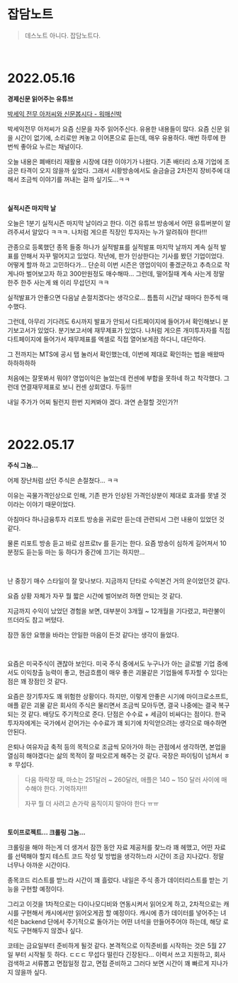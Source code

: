 # 잡담노트

> 데스노트 아니다. 잡담노트다.

<br>

# 2022.05.16

**경제신문 읽어주는 유튜브**<br>

[박세익 전무 아저씨와 신문봅시다 - 워매신박](https://www.youtube.com/watch?v=pegNl7TPNy8)<br>

박세익전무 아저씨가 요즘 신문을 자주 읽어주신다. 유용한 내용들이 많다. 요즘 신문 읽을 시간이 없기에, 소리로만 켜놓고 이어폰으로 듣는데, 매우 유용하다. 매번 하루에 한번씩 좋아요 누르는 채널이다.<br>

오늘 내용은 폐배터리 재활용 시장에 대한 이야기가 나왔다. 기존 배터리 소재 기업에 조금은 타격이 오지 않을까 싶었다. 그래서 시황방송에서도 슬금슬금 2차전지 장비주에 대해서 조금씩 이야기를 꺼내는 걸까 싶기도...ㅋㅋ<br>

<br>

**실적시즌 마지막 날**<br>

오늘은 1분기 실적시즌 마지막 날이라고 한다. 이건 유튜브 방송에서 어떤 유튜버분이 알려주셔서 알았다 ㅋㅋㅋ. 나처럼 게으른 직장인 투자자는 누가 알려줘야 한다!!!<br>

관종으로 등록했던 종목 들중 하나가 실적발표를 실적발표 마지막 날까지 계속 실적 발표를 안해서 자꾸 떨어지고 있었다. 작년에, 판가 인상한다는 기사를 봤던 기업이었다. 어떻게 할까 하고 고민하다가... 단순히 이번 시즌은 영업이익이 좋겠군하고 추측으로 작게나마 벌어보고자 하고 300만원정도 매수해따... 그런데, 떨어질때 계속 사는게 정말 한주 한주 사는게 왜 이리 무섭던지 ㅋㅋ<br>

실적발표가 안좋으면 다음날 손절치겠다는 생각으로... 틈틈히 시간날 때마다 한주씩 매수했다.<br>

그런데, 아무리 기다려도 6시까지 발표가 안되서 다트페이지에 들어가서 확인해보니 분기보고서가 있었다. 분기보고서에 재무제표가 있었다. 나처럼 게으른 개미투자자를 직접 다트페이지에 들어가서 재무제표를 엑셀로 직접 열어보게끔 하다니, 대단하다.<br>

그 전까지는 MTS에 공시 탭 눌러서 확인했는데, 이번에 제대로 확인하는 법을 배왔따 하하하하하<br>

처음에는 잘못봐서 뭐야? 영업이익은 늘었는데 컨센에 부합을 못하네 하고 착각했다. 그런데 연결재무제표로 보니 컨센 상회였다. 두둥!!!<br>

내일 주가가 어찌 될런지 한번 지켜봐야 겠다. 과연 손절할 것인가?! <br>

<br>

# 2022.05.17

**주식 그놈...**<br>

어제 장난처럼 샀던 주식은 손절쳤다... ㅋㅋ<br>

이유는 곡물가격인상으로 인해, 기존 판가 인상된 가격인상분이 제대로 효과를 못낼 것이라는 이야기 때문이었다.<br>

아침마다 하나금융투자 리포트 방송을 귀로만 듣는데 관련되서 그런 내용이 있었던 것 같다.<br>

물론 리포트 방송 듣고 바로 삼프로tv 를 듣기는 한다. 요즘 방송이 심하게 길어져서 10 분정도 듣는둥 마는 둥 하다가 중간에 끄기는 하지만...<br>

<br>

난 중장기 매수 스타일이 잘 맞나보다. 지금까지 단타로 수익본건 거의 운이었던것 같다.<br>

요즘 상황 자체가 자꾸 뭘 짧은 시간에 벌어보려 하면 안되는 것 같다.<br>

지금까지 수익이 났었던 경험을 보면, 대부분이 3개월 \~ 12개월을 기다렸고, 파란불이 뜨더라도 참고 버텼다.<br>

잠깐 동안 요행을 바라는 안일한 마음이 든것 같다는 생각이 들었다.<br>

<br>

요즘은 미국주식이 괜찮아 보인다. 미국 주식 중에서도 누구나가 아는 글로벌 기업 중에서도 이익창출 능력이 좋고, 현금흐름이 매우 좋은 괴물같은 기업들에 투자할 수 있다는 점은 꽤 장점인 것 같다.<br>

요즘은 장기투자도 꽤 위험한 상황이다. 하지만, 이렇게 안좋은 시기에 마이크로소프트, 애플 같은 괴물 같은 회사의 주식은 물리면서 조금씩 모아두면, 결국 나중에는 결국 복구 되는 것 같다. 배당도 주기적으로 준다. 단점은 수수료 + 세금이 비싸다는 점이다. 한국 투자자에게는 국가에서 걷어가는 수수료가 꽤 되기에 차익얻으려는 생각으로 매수하면 안된다.<br>

은퇴나 여유자금 축적 등의 목적으로 조금씩 모아가야 하는 관점에서 생각하면, 본업을 열심히 해야겠다는 삶의 목적이 잘 떠오르게 해주는 것 같다. 국장은 파이팅이 넘쳐서 ㅎㅎ 무섭다.<br>

> 다음 하락장 때, 마소는 251달러 \~ 260달러, 애플은 140 \~ 150 달러 사이에 매수해야 한다. 기억하자!!!<br>
>
> 자꾸 뭘 더 사려고 손가락 움직이지 말아야 한다 ㅠㅠ<br>

<br>

**토이프로젝트... 크롤링 그놈...**<br>

크롤링을 해야 하는게 더 생겨서 잠깐 동안 자료 제공처를 찾느라 꽤 헤맸고, 어떤 자료를 선택해야 할지 테스트 코드 작성 및 방법을 생각하느라 시간이 조금 지나갔다. 정말 너무나 아까운 시간이다.<br>

종목코드 리스트를 받느라 시간이 꽤 흘렀다. 내일은 주식 종가 데이터리스트를 받는 기능을 구현할 예정이다.<br>

그리고 이것을 1차적으로는 다이나모디비와 연동시켜서 읽어오게 하고, 2차적으로는 캐시를 구현해서 캐시에서만 읽어오게끔 할 예정이다. 캐시에 종가 데이터를 넣어주는 녀석은 backend 단에서 주기적으로 돌아가는 어떤 녀석을 만들어주어야 하는데, 해당 로직도 구현해두지 않겠나 싶다.<br>

코테는 금요일부터 준비하게 될것 같다. 본격적으로 이직준비를 시작하는 것은 5월 27일 부터 시작될 듯 하다. ㄷㄷㄷ 무섭다 떨린다 긴장된다... 이력서 쓰고 지원하고, 회사 검색하고 서류뽑고 면접일정 잡고, 면접 준비하고 그러다 보면 시간이 꽤 빠르게 지나가지 않을까 싶다. <br>

<br>


